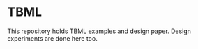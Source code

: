 # TBML

This repository holds TBML examples and design paper. Design
experiments are done here too.
